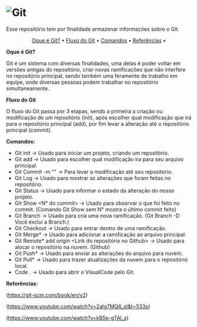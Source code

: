 # ![Git](https://user-images.githubusercontent.com/101012809/162340613-57d449d2-f730-4abd-80c3-7680fe55457a.png)

Esse repositório tem por finalidade armazenar informações sobre o Git. 

<p align="center">
 <a href="#Oque é Git?">Oque é Git?</a> •
 <a href="#Fluxo do Git">Fluxo do Git</a> • 
 <a href="#Comandos">Comandos</a> • 
 <a href="#Referências">Referências</a> • 
</p>



**Oque é Git?**

Git é um sistema com diversas finalidades, uma delas é poder voltar em versões antigas do repositório, criar novas ramificações que não interfere no repositório principal, sendo também uma feramente de trabalho em equipe, onde diversas pessoas podem trabalhar no repositório simultaneamente.

**Fluxo do Git**

O fluxo do Git passa por 3 etapas, sendo a primeira a criação ou modificação de um repositório (init), após escolher qual modificação que irá para o repositório principal (add), por fim levar a alteração até o repositório principal (commit).

**Comandos:**

* Git init -> Usado para iniciar um projeto, criando um repositório.
* Git add -> Usado para escolher qual modificação ira para seu arquivo principal.
* Git Commit -m "" -> Para levar a modificação até seu repositório. 
* Git Log -> Usado para mostrar as alterações que foram feitas no repositório.
* Git Status -> Usado para informar o estado da alteração do nosso projeto.
* Git Show <N° do commit> -> Usado para observar o que foi feito no commit. (Comando Git Show sem N° mostra o último commit feito)
* Git Branch <Nome> -> Usado para cria uma nova ramificação. (Git Branch -D <Nome da Branch> Você exclui a Branch.)
* Git Checkout <Nome da Branch> -> Usado para entrar dentro de uma ramificação. 
* Git Merge* <Nome da Branch> -> Usado para adicionar a ramificação ao arquivo principal.
* Git Remote* add origin <Link do repositório no Github> -> Usado para alocar o repositório na nuvem. (Github)
* Git Push* -> Usado para enviar as alterações do arquivo para nuvem.
* Git Pull* -> Usado para trazer atualizações da nuvem para o repositório local.
* Code . -> Usado para abrir o VisualCode pelo Git.

**Referências:**

(https://git-scm.com/book/en/v2)

(https://www.youtube.com/watch?v=2alg7MQ6_sI&t=533s)

(https://www.youtube.com/watch?v=kB5e-gTAl_s)